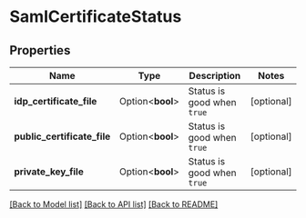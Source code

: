 # SamlCertificateStatus

## Properties

Name | Type | Description | Notes
------------ | ------------- | ------------- | -------------
**idp_certificate_file** | Option<**bool**> | Status is good when `true` | [optional]
**public_certificate_file** | Option<**bool**> | Status is good when `true` | [optional]
**private_key_file** | Option<**bool**> | Status is good when `true` | [optional]

[[Back to Model list]](../README.md#documentation-for-models) [[Back to API list]](../README.md#documentation-for-api-endpoints) [[Back to README]](../README.md)


